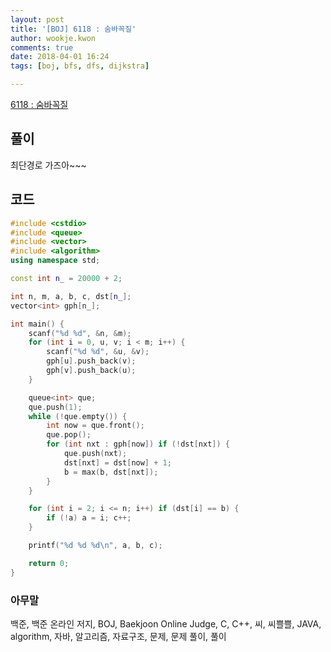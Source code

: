 ```yaml
---
layout: post
title: '[BOJ] 6118 : 숨바꼭질'
author: wookje.kwon
comments: true
date: 2018-04-01 16:24
tags: [boj, bfs, dfs, dijkstra]

---
```


[6118 : 숨바꼭질](https://www.acmicpc.net/problem/6118)

## 풀이

최단경로 가즈아~~~

## 코드

```cpp
#include <cstdio>
#include <queue>
#include <vector>
#include <algorithm>
using namespace std;

const int n_ = 20000 + 2;

int n, m, a, b, c, dst[n_];
vector<int> gph[n_];

int main() {
    scanf("%d %d", &n, &m);
    for (int i = 0, u, v; i < m; i++) {
        scanf("%d %d", &u, &v);
        gph[u].push_back(v);
        gph[v].push_back(u);
    }

    queue<int> que;
    que.push(1);
    while (!que.empty()) {
        int now = que.front();
        que.pop();
        for (int nxt : gph[now]) if (!dst[nxt]) {
            que.push(nxt);
            dst[nxt] = dst[now] + 1;
            b = max(b, dst[nxt]);
        }
    }

    for (int i = 2; i <= n; i++) if (dst[i] == b) {
        if (!a) a = i; c++;
    }

    printf("%d %d %d\n", a, b, c);

    return 0;
}
```

### 아무말  
백준, 백준 온라인 저지, BOJ, Baekjoon Online Judge, C, C++, 씨, 씨쁠쁠, JAVA, algorithm, 자바, 알고리즘, 자료구조, 문제, 문제 풀이, 풀이
